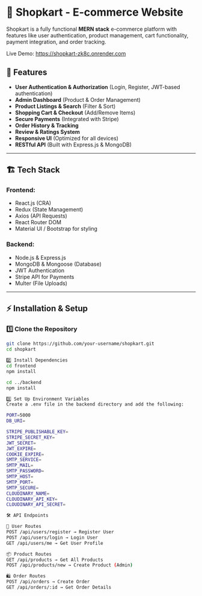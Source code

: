 # 🛒 Shopkart - E-commerce Website

Shopkart is a fully functional **MERN stack** e-commerce platform with features like user authentication, product management, cart functionality, payment integration, and order tracking.

Live Demo: https://shopkart-zk8c.onrender.com

## 🚀 Features

- **User Authentication & Authorization** (Login, Register, JWT-based authentication)
- **Admin Dashboard** (Product & Order Management)
- **Product Listings & Search** (Filter & Sort)
- **Shopping Cart & Checkout** (Add/Remove Items)
- **Secure Payments** (Integrated with Stripe)
- **Order History & Tracking**
- **Review & Ratings System**
- **Responsive UI** (Optimized for all devices)
- **RESTful API** (Built with Express.js & MongoDB)

---

## 🏗️ Tech Stack

### Frontend:
- React.js (CRA)
- Redux (State Management)
- Axios (API Requests)
- React Router DOM
- Material UI / Bootstrap for styling

### Backend:
- Node.js & Express.js
- MongoDB & Mongoose (Database)
- JWT Authentication
- Stripe API for Payments
- Multer (File Uploads)

---

## ⚡ Installation & Setup

### 1️⃣ Clone the Repository

```sh
git clone https://github.com/your-username/shopkart.git
cd shopkart

2️⃣ Install Dependencies
cd frontend
npm install

cd ../backend
npm install

3️⃣ Set Up Environment Variables
Create a .env file in the backend directory and add the following:

PORT=5000
DB_URI=

STRIPE_PUBLISHABLE_KEY=
STRIPE_SECRET_KEY=
JWT_SECRET=
JWT_EXPIRE=
COOKIE_EXPIRE=
SMTP_SERVICE=
SMTP_MAIL=
SMTP_PASSWORD=
SMTP_HOST=
SMTP_PORT=
SMTP_SECURE=
CLOUDINARY_NAME=
CLOUDINARY_API_KEY=
CLOUDINARY_API_SECRET=

🛠 API Endpoints

🛒 User Routes
POST /api/users/register → Register User
POST /api/users/login → Login User
GET /api/users/me → Get User Profile

📦 Product Routes
GET /api/products → Get All Products
POST /api/products/new → Create Product (Admin)

🛍 Order Routes
POST /api/orders → Create Order
GET /api/orders/:id → Get Order Details
